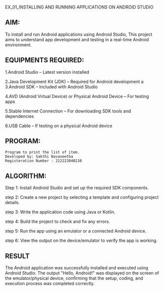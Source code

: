 EX_01_INSTALLING AND RUNNING APPLICATIONS ON ANDROID STUDIO 
## AIM:

To install and run Android applications using Android Studio, This project aims to understand app development and testing in a real-time Android environment.

## EQUIPMENTS REQUIRED:

1.Android Studio – Latest version installed

2.Java Development Kit (JDK) – Required for Android development
a
3.Android SDK – Included with Android Studio

4.AVD (Android Virtual Device) or Physical Android Device – For testing apps

5.Stable Internet Connection – For downloading SDK tools and dependencies

6.USB Cable – If testing on a physical Android device
## PROGRAM:
```
Program to print the list of item.
Developed by: Sakthi Navaneetha 
Registeration Number : 212222040138
```

## ALGORITHM:

Step 1: Install Android Studio and set up the required SDK components.

step 2: Create a new project by selecting a template and configuring project details.

step 3: Write the application code using Java or Kotlin.

step 4: Build the project to check and fix any errors.

step 5: Run the app using an emulator or a connected Android device.

step 6: View the output on the device/emulator to verify the app is working.

## RESULT

The Android application was successfully installed and executed using Android Studio. The output "Hello, Android!" was displayed on the screen of the emulator/physical device, 
confirming that the setup, coding, and execution process was completed correctly.



